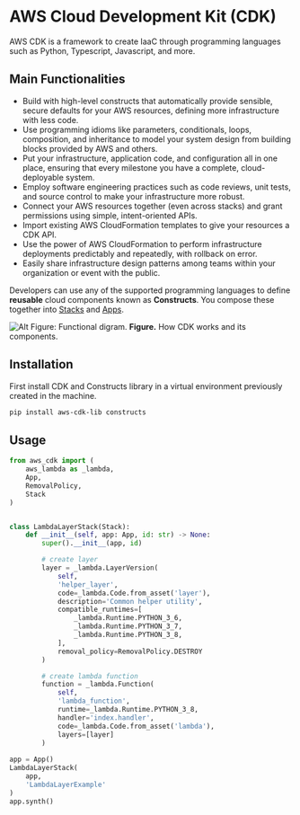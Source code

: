 # AWS Cloud Development Kit (CDK)

AWS CDK is a framework to create IaaC through programming languages such as Python, Typescript, Javascript, and more.

## Main Functionalities
- Build with high-level constructs that automatically provide sensible, secure defaults for your AWS resources, defining more infrastructure with less code.
- Use programming idioms like parameters, conditionals, loops, composition, and inheritance to model your system design from building blocks provided by AWS and others.
- Put your infrastructure, application code, and configuration all in one place, ensuring that every milestone you have a complete, cloud-deployable system.
- Employ software engineering practices such as code reviews, unit tests, and source control to make your infrastructure more robust.
- Connect your AWS resources together (even across stacks) and grant permissions using simple, intent-oriented APIs.
- Import existing AWS CloudFormation templates to give your resources a CDK API.
- Use the power of AWS CloudFormation to perform infrastructure deployments predictably and repeatedly, with rollback on error.
- Easily share infrastructure design patterns among teams within your organization or event with the public.

Developers can use any of the supported programming languages to define **reusable** cloud components known as **Constructs**. You compose these together into [Stacks](https://docs.aws.amazon.com/cdk/v2/guide/stacks.html) and [Apps](https://docs.aws.amazon.com/cdk/v2/guide/apps.html).

![Alt Figure: Functional digram.](https://docs.aws.amazon.com/images/cdk/v2/guide/images/AppStacks.png)
**Figure.** How CDK works and its components.

## Installation

First install CDK and Constructs library in a virtual environment previously created in the machine.

```bash
pip install aws-cdk-lib constructs
```

## Usage

```python
from aws_cdk import (
    aws_lambda as _lambda,
    App,
    RemovalPolicy,
    Stack
)


class LambdaLayerStack(Stack):
    def __init__(self, app: App, id: str) -> None:
        super().__init__(app, id)

        # create layer
        layer = _lambda.LayerVersion(
            self,
            'helper_layer',
            code=_lambda.Code.from_asset('layer'),
            description='Common helper utility',
            compatible_runtimes=[
                _lambda.Runtime.PYTHON_3_6,
                _lambda.Runtime.PYTHON_3_7,
                _lambda.Runtime.PYTHON_3_8,
            ],
            removal_policy=RemovalPolicy.DESTROY
        )

        # create lambda function
        function = _lambda.Function(
            self,
            'lambda_function',
            runtime=_lambda.Runtime.PYTHON_3_8,
            handler='index.handler',
            code=_lambda.Code.from_asset('lambda'),
            layers=[layer]
        )
    
app = App()
LambdaLayerStack(
    app,
    'LambdaLayerExample'
)
app.synth()
```